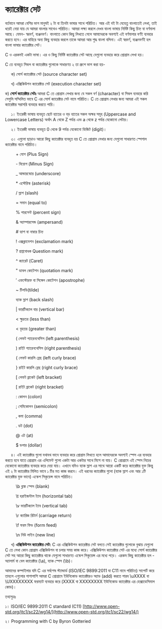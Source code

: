 # ক্যারেক্টার সেট

বর্তমানে আমরা বেশির ভাগ মানুষই ২ টা বা তিনটা ভাষার সাথে পরিচিত। আর এই বই টা যেহেতু বাংলাতেই লেখা, তাই ধরেই নেয়া যায় যে আমরা বাংলার সাথেও পরিচিত। আমরা লক্ষ্য করলে দেখব বাংলা ভাষায় নির্দিষ্ট কিছু চিহ্ন বা বর্ণমালা আছে। যেমন- স্বরবর্ণ, ব্যঞ্জনবর্ণ। বাংলাতে কোন কিছু লিখতে গেলে আমাদেরকে অবশ্যই এই বর্ণমালার বর্ণই ব্যবহার করতে হবে। এর বাহিরে অন্য কিছু ব্যবহার করলে তাকে আমরা আর শুদ্ধ বাংলা বলিনা। এই স্বরবর্ণ, ব্যঞ্জনবর্ণই হল বাংলা ভাষার ক্যারেক্টার সেট।

C ও এরকমই একটা ভাষা। এর ও কিছু নির্দিষ্ট ক্যারেক্টার সেট আছে যেগুলো ব্যবহার করে প্রোগ্রাম লেখা হয়।

C তে ব্যবহৃত সিম্বল বা ক্যারেক্টার গুলোকে সাধারণত ২ তা গ্রুপে ভাগ করা হয়-

     ক\) সোর্স ক্যারেক্টার সেট \(source character set\)

     খ\) এক্সিকিউশন ক্যারেক্টার সেট \(execution character set\)

ক\) **সোর্স ক্যারেক্টার সেটঃ** আমরা C তে প্রোগ্রাম লেখার জন্য যে সকল বর্ণ \(character\) বা সিম্বল ব্যবহার করি সেগুলি সম্মিলিত ভাবে C এর সোর্স ক্যারেক্টার সেট নামে পরিচিত। C তে প্রোগ্রাম লেখার জন্য আমরা এই সকল ক্যারেক্টার সরাসরি ব্যবহার করতে পারি।

     ১। ইংরেজী ভাষায় ব্যবহৃত ছোট হাতের ও বড় হাতের সকল অক্ষর সমূহ \(Uppercase and Lowercase Letters\) অর্থাৎ A থেকে Z পর্যন্ত এবং a থেকে z পর্যন্ত যেকোনো লেটার।

     ২। ইংরেজী ভাষায় ব্যবহৃত 0 থেকে 9 পর্যন্ত যেকোনো ডিজিট \(digit\)।

     ৩। এগুলো ছাড়াও আরো কিছু ক্যারেক্টার ব্যবহৃত হয় C তে প্রোগ্রাম লেখার জন্য যেগুলো সাধারণত স্পেশাল ক্যারেক্টার নামে পরিচিত।

         + যোগ \(Plus Sign\)

         - বিয়োগ \(Minus Sign\)

         \_ আন্ডারস্কোর \(underscore\)

         \* এস্টেরিস্ক \(asterisk\)         

         / স্লাশ \(slash\)

         = সমান \(equal to\)

         % পারসেন্ট \(percent sign\)

         & অ্যাম্পারসেন্ড \(ampersand\)

         \# হ্যাশ বা নাম্বার চিহ্ন

         ! এক্সক্লামেশন \(exclamation mark\)

         ? প্রশ্নবোধক Question mark\)

         ^ ক্যারেট \(Caret\)

         " ডাবল কোটেশন \(quotation mark\)

         ′ এফস্টোরফ বা সিঙ্গেল কোটেশন \(apostrophe\)

         ~ টিলডি\(tilde\)

          ব্যাক স্লাশ \(back slash\)

         \| ভারটিক্যাল বার \(vertical bar\)

         &lt; ক্ষুদ্রতর \(less than\)

         &lt; বৃহত্তর \(greater than\)

         \( লেফট প্যারেনথেসিস \(left parenthesis\)

         \) রাইট প্যারেনথেসিস \(right parenthesis\)

         { লেফট কারলি ব্রেছ \(left curly brace\)

         } রাইট কারলি ব্রেছ \(right curly brace\)

         \[ লেফট ব্রাকেট \(left bracket\)

         \[ রাইট ব্রাকেট \(right bracket\)

         : কোলন \(colon\)

         ; সেমিকোলন \(semicolon\)

         , কমা \(comma\)

         . ডট \(dot\)

         @ এট \(at\)

         $ ডলার \(dollar\)

     ৪। এই ক্যারেক্টার গুলো যথাযথ ভাবে ব্যবহার করে প্রোগ্রাম লিখতে হলে আমাদেরকে অবশ্যই স্পেস এর ব্যবহার করতে হবে যাতে প্রোগ্রাম এর এলিমেন্ট গুলো একটা আর একটার সাথে মিশে না যায়। C প্রোগ্রামে এই স্পেস নিচের যেকোনো ক্যারেক্টার ব্যবহার করে দেয়া যায়। এখানে যদিও ব্যাক স্লাশ এর সাথে আরো একটি করে ক্যারেক্টার যুক্ত কিন্তু এই ২ টা ক্যারেক্টার মিলিত ভাবে ১ টির মত কাজ করবে। এই ধরনের ক্যারেক্টার গুলো \(ব্যাক স্লাশ এবং আর ১টি ক্যারেক্টার যুক্ত ভাবে\) এস্কেপ সিকুয়েন্স নামে পরিচিত।

         \b ব্লাঙ্ক স্পেস \(blank\)

         \t হরাইজন্টাল ট্যাব \(horizontal tab\)

         \v ভারটিক্যাল ট্যাব \(vertical tab\)

         \r ক্যারিজ রিটার্ন \(carriage return\)

         \f ফরম ফিড \(form feed\)

         \n নিউ লাইন \(new line\)

     খ\) **এক্সিকিউশন ক্যারেক্টার সেট:** C এর এক্সিকিউশন ক্যারেক্টার সেট বলতে সেই ক্যারেক্টার গুলোকে বুঝায় যেগুলো C তে লেখা কোন প্রোগ্রাম এক্সিকিউশন বা চলার সময় কাজ করে। এক্সিকিউশন ক্যারেক্টার সেট এর মধ্যে সোর্স ক্যারেক্টার সেট সহ আরো কিছু ক্যারেক্টার থাকে যেগুলো সাধারণত এস্কেপ সিকুয়েন্স এর মধ্যে পড়ে। এরকম কিছু ক্যারেক্টার হল - অ্যালার্ম বা বেল ক্যারেক্টার \(\a\), ব্যাক স্পেস \(\b\)।

আমাদের কম্পাইলার যদি C এর সর্বশেষ স্ট্যান্ডার্ড \(ISO/IEC 9899:2011 যা C11 নামে পরিচিত\) সাপোর্ট করে তাহলে এগুলোর পাশাপাশি আমরা C প্রোগ্রামে ইউনিকোড ক্যারেক্টারও অ্যাড \(add\) করতে পারব \uXXXX বা \UXXXXXXXX ফরম্যাট ব্যবহার করে \(XXXX বা XXXXXXXX ইউনিকোড ক্যারেক্টার এর হেক্সাডেসিমাল কোড\)।

তথ্যসুত্রঃ

১। ISO/IEC 9899:2011 C standard \(C11\) [http://www.open-std.org/jtc1/sc22/wg14/](http://www.open-std.org/jtc1/sc22/wg14/)

২। Programming with C by Byron Gotteried


